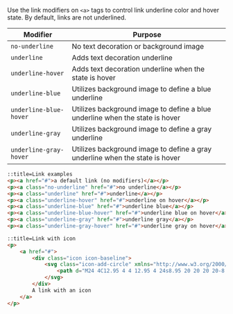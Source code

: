 Use the link modifiers on `<a>` tags to control link underline color and hover state. By default, links are not underlined.

Modifier | Purpose
-------- | -------
`no-underline`         | No text decoration or background image
`underline`            | Adds text decoration underline
`underline-hover`      | Adds text decoration underline when the state is hover
`underline-blue`       | Utilizes background image to define a blue underline
`underline-blue-hover` | Utilizes background image to define a blue underline when the state is hover
`underline-gray`       | Utilizes background image to define a gray underline
`underline-gray-hover` | Utilizes background image to define a gray underline when the state is hover

```html
::title=Link examples
<p><a href="#">a default link (no modifiers)</a></p>
<p><a class="no-underline" href="#">no underline</a></p>
<p><a class="underline" href="#">underline</a></p>
<p><a class="underline-hover" href="#">underline on hover</a></p>
<p><a class="underline-blue" href="#">underline blue</a></p>
<p><a class="underline-blue-hover" href="#">underline blue on hover</a></p>
<p><a class="underline-gray" href="#">underline gray</a></p>
<p><a class="underline-gray-hover" href="#">underline gray on hover</a></p>
```

```html
::title=Link with icon
<p>
    <a href="#">
        <div class="icon icon-baseline">
            <svg class="icon-add-circle" xmlns="http://www.w3.org/2000/svg" width="48" height="48" viewBox="0 0 48 48">
                <path d="M24 4C12.95 4 4 12.95 4 24s8.95 20 20 20 20-8.95 20-20S35.05 4 24 4zm10 22h-8v8h-4v-8h-8v-4h8v-8h4v8h8v4z"></path>
            </svg>
        </div>
        A link with an icon
    </a>
</p>
```